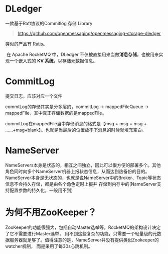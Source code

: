 # DLedger

一款基于Raft协议的Commitlog 存储 Library

> https://github.com/openmessaging/openmessaging-storage-dledger

类似的产品有 [Ratis](https://github.com/apache/incubator-ratis)。

​		在 Apache RocketMQ 中，DLedger 不仅被直接用来当做**消息存储**，也被用来实现一个嵌入式的 **KV 系统**，以存储元数据信息。

# CommitLog

提交日志，应该对应一个文件

 commtLog的存储其实是分多层的，commitLog -> mappedFileQueue -> mappedFile，其中真正存储数据的是mappedFile。

  commitLog在mappedFile当中存储消息的格式是【msg + msg + msg + ......+msg+blank】。也就是当最后的位置放不下消息的时候就填充空白。

# NameServer

NameServers本身是状态的，相互之间独立，因此可以很方便的部署多个。其他角色同时向多个NameServer机器上报状态信息，从而达到热备份的目的。 NameServer本身是无状态的，也就是说NameServer中的Broker、Topic等状态信息不会持久存储，都是由各个角色定时上报并 存储到内存中的(NameServer支持配置参数的持久化，一般用不到)

# 为何不用ZooKeeper？

ZooKeeper的功能很强大，包括自动Master选举等，RocketMQ的架构设计决定了它不需要进行Master选举， 用不到这些复杂的功能，只需要一个轻量级的元数据服务器就足够了。值得注意的是，NameServer并没有提供类似Zookeeper的watcher机制， 而是采用了每30s心跳机制。
